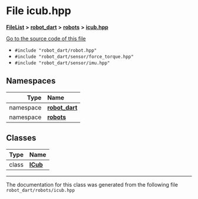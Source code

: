

# File icub.hpp



[**FileList**](files.md) **>** [**robot\_dart**](dir_166284c5f0440000a6384365f2a45567.md) **>** [**robots**](dir_087fbdcd93b501a5d3f98df93e9f8cc4.md) **>** [**icub.hpp**](icub_8hpp.md)

[Go to the source code of this file](icub_8hpp_source.md)



* `#include "robot_dart/robot.hpp"`
* `#include "robot_dart/sensor/force_torque.hpp"`
* `#include "robot_dart/sensor/imu.hpp"`













## Namespaces

| Type | Name |
| ---: | :--- |
| namespace | [**robot\_dart**](namespacerobot__dart.md) <br> |
| namespace | [**robots**](namespacerobot__dart_1_1robots.md) <br> |


## Classes

| Type | Name |
| ---: | :--- |
| class | [**ICub**](classrobot__dart_1_1robots_1_1ICub.md) <br> |



















































------------------------------
The documentation for this class was generated from the following file `robot_dart/robots/icub.hpp`

